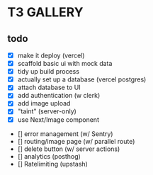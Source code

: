 # T3 GALLERY

## todo

- [x] make it deploy (vercel)
- [x] scaffold basic ui with mock data
- [x] tidy up build process
- [x] actually set up a database (vercel postgres)
- [x] attach database to UI
- [x] add authentication (w clerk)
- [x] add image upload
- [x] "taint" (server-only)
- [x] use Next/Image component
- [] error management (w/ Sentry)
- [] routing/image page (w/ parallel route)
- [] delete button (w/ server actions)
- [] analytics (posthog)
- [] Ratelimiting (upstash)